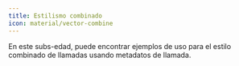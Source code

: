 ```yaml
---
title: Estilismo combinado
icon: material/vector-combine
---
```


En este subs-edad, puede encontrar ejemplos de uso para el estilo combinado de
llamadas usando metadatos de llamada.

